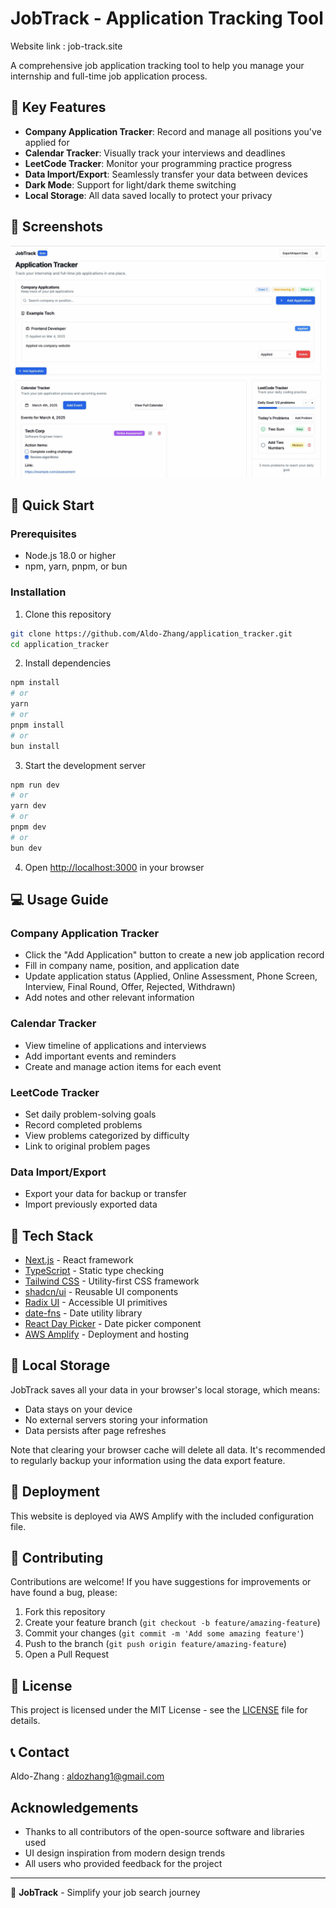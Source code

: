 # JobTrack - Application Tracking Tool

Website link : job-track.site

A comprehensive job application tracking tool to help you manage your internship and full-time job application process.

## 🌟 Key Features

- **Company Application Tracker**: Record and manage all positions you've applied for
- **Calendar Tracker**: Visually track your interviews and deadlines
- **LeetCode Tracker**: Monitor your programming practice progress
- **Data Import/Export**: Seamlessly transfer your data between devices
- **Dark Mode**: Support for light/dark theme switching
- **Local Storage**: All data saved locally to protect your privacy

## 📸 Screenshots

![App Screenshot](/src/images/screen_shot.jpg)

## 🚀 Quick Start

### Prerequisites

- Node.js 18.0 or higher
- npm, yarn, pnpm, or bun

### Installation

1. Clone this repository
```bash
git clone https://github.com/Aldo-Zhang/application_tracker.git
cd application_tracker
```

2. Install dependencies
```bash
npm install
# or
yarn
# or
pnpm install
# or
bun install
```

3. Start the development server
```bash
npm run dev
# or
yarn dev
# or
pnpm dev
# or
bun dev
```

4. Open [http://localhost:3000](http://localhost:3000) in your browser

## 💻 Usage Guide

### Company Application Tracker
- Click the "Add Application" button to create a new job application record
- Fill in company name, position, and application date
- Update application status (Applied, Online Assessment, Phone Screen, Interview, Final Round, Offer, Rejected, Withdrawn)
- Add notes and other relevant information

### Calendar Tracker
- View timeline of applications and interviews
- Add important events and reminders
- Create and manage action items for each event

### LeetCode Tracker
- Set daily problem-solving goals
- Record completed problems
- View problems categorized by difficulty
- Link to original problem pages

### Data Import/Export
- Export your data for backup or transfer
- Import previously exported data

## 🔧 Tech Stack

- [Next.js](https://nextjs.org) - React framework
- [TypeScript](https://www.typescriptlang.org) - Static type checking
- [Tailwind CSS](https://tailwindcss.com) - Utility-first CSS framework
- [shadcn/ui](https://ui.shadcn.com/) - Reusable UI components
- [Radix UI](https://www.radix-ui.com/) - Accessible UI primitives
- [date-fns](https://date-fns.org/) - Date utility library
- [React Day Picker](https://react-day-picker.js.org/) - Date picker component
- [AWS Amplify](https://aws.amazon.com/amplify/) - Deployment and hosting

## 📱 Local Storage

JobTrack saves all your data in your browser's local storage, which means:
- Data stays on your device
- No external servers storing your information
- Data persists after page refreshes

Note that clearing your browser cache will delete all data. It's recommended to regularly backup your information using the data export feature.

## 🚢 Deployment

This website is deployed via AWS Amplify with the included configuration file.

## 🤝 Contributing

Contributions are welcome! If you have suggestions for improvements or have found a bug, please:

1. Fork this repository
2. Create your feature branch (`git checkout -b feature/amazing-feature`)
3. Commit your changes (`git commit -m 'Add some amazing feature'`)
4. Push to the branch (`git push origin feature/amazing-feature`)
5. Open a Pull Request

## 📝 License

This project is licensed under the MIT License - see the [LICENSE](LICENSE) file for details.

## 📞 Contact

Aldo-Zhang : aldozhang1@gmail.com

## Acknowledgements

- Thanks to all contributors of the open-source software and libraries used
- UI design inspiration from modern design trends
- All users who provided feedback for the project

---

💼 **JobTrack** - Simplify your job search journey
